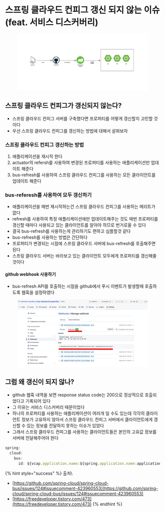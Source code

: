 # 스프링 클라우드 컨피그 갱신 되지 않는 이슈(feat. 서비스 디스커버리)

<figure><img src="../../.gitbook/assets/0.5.png" alt=""><figcaption></figcaption></figure>

## 스프링 클라우드 컨피그가 갱신되지 않는다?

* 스프링 클라우드 컨피그 서버를 구축했다면 프로퍼티를 어떻게 갱신할지 고민할 것이다
* 우선 스프링 클라우드 컨피그를 갱신하는 방법에 대해서 살펴보자

### 스프링 클라우드 컨피그 갱신하는 방법

1. 애플리케이션을 재시작 한다
2. actuator의 refersh를 사용하여 변경된 프로퍼티를 사용하는 애플리케이션만 업데이트 해준다
3. bus-refresh를 사용하여 스프링 클라우드 컨피그를 사용하는 모든 클라이언트를 업데이트 해준다

### bus-referesh를 사용하여 모두 갱신하기

* 애플리케이션을 매번 재시작하는건 스프링 클라우드 컨피그를 사용하는 메리트가 없다
* refresh를 사용하여 특정 애플리케이션에만 업데이트해주는 것도 매번 프로퍼티를 갱신할 때마다 사용되고 있는 클라이언트를 알아야 하므로 번거로울 수 있다
* 결국 bus-refresh를 사용하는게 관리하기도 편하고 심플할것 같다
* bus-refresh를 사용하는 방법은 간단하다
* 프로퍼티가 변경되는 시점에 스프링 클라우드 서버에 bus-refresh를 호출해주면 된다
* 스프링 클라우드 서버는 바라보고 있는 클라이언트 모두에게 프로퍼티를 갱신해줄 것이다

#### github webhook 사용하기

* bus-refresh API를 호출하는 시점을 github에서 푸시 이벤트가 발생할때 호출하도록 웹훅을 설정하였다

<figure><img src="../../.gitbook/assets/1 (3) (4).png" alt=""><figcaption></figcaption></figure>

## 그럼 왜 갱신이 되지 않나?

* github 웹훅 내역을 보면 response status code는 200으로 정상적으로 호출되었다고 기록되어 있다
* 그 이유는 서비스 디스커버리 때문이었다
* 하나의 프로퍼티를 사용하는 애플리케이션이 여러개 일 수도 있는데 각각의 클라이언트 정보가 고유하지 않아서 스프링 클라우드 컨피그 서버에서 클라이언트에게 갱신할 수 있는 정보를 전달하지 못하는 이슈가 있었다
* 그래서 스프링 클라우드 컨피그를 사용하는 클라이언트들은 본인의 고유값 정보를 서버에 전달해주어야 한다

```jsx
spring:
  cloud:
    bus:
      id: ${vcap.application.name:${spring.application.name:application}}:${vcap.application.instance_index:${spring.profiles.active:${local.server.port:${server.port:0}}}}:${vcap.application.instance_id:${random.value}}
```



{% hint style="success" %}
출처\


* [https://github.com/spring-cloud/spring-cloud-bus/issues/124#issuecomment-423960553](https://github.com/spring-cloud/spring-cloud-bus/issues/124#issuecomment-423960553)
* [https://freedeveloper.tistory.com/473](https://freedeveloper.tistory.com/473)
{% endhint %}
